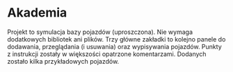 # Akademia
Projekt to symulacja bazy pojazdów (uproszczona). Nie wymaga dodatkowych bibliotek ani plików. Trzy główne zakładki to kolejno panele do dodawania, przeglądania (i usuwania) oraz wypisywania pojazdów. Punkty z instrukcji zostały w większości opatrzone komentarzami. Dodanych zostało kilka przykładowych pojazdów.
